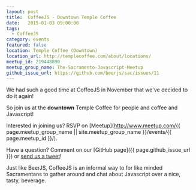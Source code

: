 ```yaml
---
layout: post
title:  CoffeeJS - Downtown Temple Coffee
date:   2015-01-03 09:00:00
tags:
  - CoffeeJS
category: events
featured: false
location: Temple Coffee (Downtown)
location_url: http://templecoffee.com/about/locations/
meetup_id: 219448890
meetup_group_name: The-Sacramento-Javascript-Meetup
github_issue_url: https://github.com/beerjs/sac/issues/11
---
```


We had such a good time at CoffeeJS in November that we've decided to do it
again!

So join us at the **downtown** Temple Coffee for people and coffee and
Javascript!

<!-- more -->

Interested in joining us? RSVP on
[Meetup](http://www.meetup.com/{{ page.meetup_group_name || site.meetup_group_name }}/events/{{ page.meetup_id }}/).

Have a question? Comment on our
[GitHub page]({{ page.github_issue_url }}) or
[send us a tweet](https://twitter.com/beerjs_sac)!

Just like BeerJS, CoffeeJS is an informal way to for like minded Sacramentans
to gather around and chat about Javascript over a nice, tasty, beverage.
